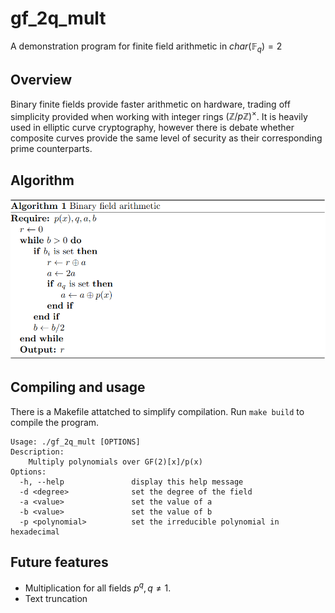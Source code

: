 # gf_2q_mult
A demonstration program for finite field arithmetic in $char(\mathbb{F}_q) = 2$ 
## Overview
Binary finite fields provide faster arithmetic on hardware, trading off simplicity provided when working with integer rings $(\mathbb{Z}/p\mathbb{Z})^\times$. It is heavily used in elliptic curve cryptography, however there is debate whether composite curves provide the same level of security as their corresponding prime counterparts.

## Algorithm
![Algorithm](img/1.png)
## Compiling and usage
There is a Makefile attatched to simplify compilation. Run `make build` to compile the program.
```
Usage: ./gf_2q_mult [OPTIONS]
Description:
    Multiply polynomials over GF(2)[x]/p(x)
Options:
  -h, --help               display this help message
  -d <degree>              set the degree of the field
  -a <value>               set the value of a
  -b <value>               set the value of b
  -p <polynomial>          set the irreducible polynomial in hexadecimal
```

## Future features
* Multiplication for all fields $p^q, q \neq 1$. 
* Text truncation
